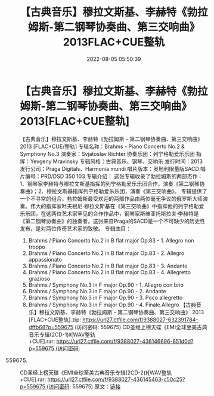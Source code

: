 ﻿---
title: 【古典音乐】穆拉文斯基、李赫特《勃拉姆斯-第二钢琴协奏曲、第三交响曲》2013FLAC+CUE整轨
date: 2022-08-05 05:50:39
categories: 古典音乐、新世纪、纯音雅乐
tags: 纯音雅乐
---
# 【古典音乐】穆拉文斯基、李赫特《勃拉姆斯-第二钢琴协奏曲、第三交响曲》2013[FLAC+CUE整轨]

【古典音乐】穆拉文斯基、李赫特《勃拉姆斯 - 第二钢琴协奏曲、第三交响曲》 2013 [FLAC+CUE/整轨]
专辑名称：Brahms - Piano Concerto No.2 & Symphony No.3
演奏家：Svjatoslav Richter
协奏乐团：列宁格勒爱乐乐团
指挥：Yevgeny Mravinsky
专辑风格：古典音乐、钢琴、交响乐
发行时间：2013
发行公司：Praga Digitals、Harmonia mundi
唱片版本：奥地利限量版SACD
唱片编号：PRD/DSD 350 103
专辑介绍：
这张专辑收录了勃拉姆斯的两部杰作：1、钢琴家李赫特与穆拉文斯基指挥的列宁格勒爱乐乐团合作，演奏《第二钢琴协奏曲》；2、穆拉文斯基指挥列宁格勒爱乐乐团，演奏《第三交响曲》。
专辑提供了一个不寻常的组合，勃拉姆斯最受欢迎的两部作品由两位毫无争议的俄罗斯大师演奏。伟大的指挥家叶夫根尼·穆拉文斯基在《第三交响曲》中指挥他的列宁格勒爱乐乐团，在这两位艺术家罕见的合作作品中，钢琴家斯维亚托斯拉夫·李赫特是《第二钢琴协奏曲》的独奏者。这张来自Praga的SACD是一个不可缺少的历史性发布，是对两位传奇艺术家的致敬。
专辑曲目：
01. Brahms / Piano Concerto No.2 in B flat major Op.83 - 1.
Allegro non troppo
02. Brahms / Piano Concerto No.2 in B flat major Op.83 - 2.
Allegro appassionato
03. Brahms / Piano Concerto No.2 in B flat major Op.83 - 3.
Andante
04. Brahms / Piano Concerto No.2 in B flat major Op.83 - 4.
Allegretto grazioso
05. Brahms / Symphony No.3 in F major Op.90 - 1. Allegro con
brio
06. Brahms / Symphony No.3 in F major Op.90 - 2. Andante
07. Brahms / Symphony No.3 in F major Op.90 - 3. Poco
allegretto
08. Brahms / Symphony No.3 in F major Op.90 - 4.
Finale.Allegro
【古典音乐】穆拉文斯基、李赫特《勃拉姆斯 - 第二钢琴协奏曲、第三交响曲》
2013 [FLAC+CUE整轨].zip: https://url27.ctfile.com/f/9388027-632391784-dffb68?p=559675
(访问密码: 559675)
CD圣经上榜天碟《EMI全球至美古典音乐专辑(2CD-1)》[WAV整轨+CUE].rar: https://url27.ctfile.com/f/9388027-436146696-851d0d?p=559675 (访问密码:
559675)
CD圣经上榜天碟《EMI全球至美古典音乐专辑(2CD-2)》[WAV整轨+CUE].rar: https://url27.ctfile.com/f/9388027-436145463-c50c25?p=559675 (访问密码:
559675)
原文：[链接](https://blog.sina.com.cn/s/blog_1647c7e7601030ypb.html)